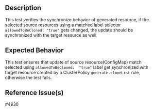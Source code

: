 ## Description

This test verifies the synchronize behavior of generated resource, if the selected source resources using a matched label selector `allowedToBeCloned: "true"` gets changed, the update should be synchronized with the target resource as well.

## Expected Behavior

This test ensures that update of source resource(ConfigMap) match selected using `allowedToBeCloned:  "true"` label get synchronized with target resource created by a ClusterPolicy `generate.cloneList` rule, otherwise the test fails. 

## Reference Issue(s)

#4930